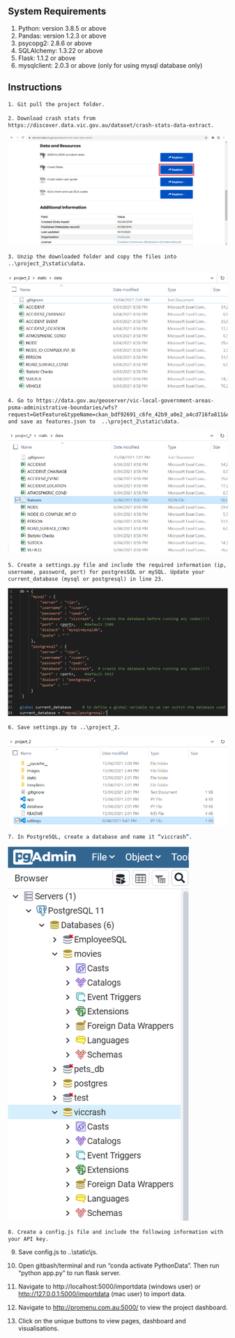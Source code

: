 ## System Requirements
1) Python: version 3.8.5 or above 
2) Pandas: version 1.2.3 or above 
3) psycopg2: 2.8.6 or above 
4) SQLAlchemy: 1.3.22 or above 
5) Flask: 1.1.2 or above 
6) mysqlclient: 2.0.3 or above (only for using mysql database only)


## Instructions  
    1. Git pull the project folder. 

    2. Download crash stats from https://discover.data.vic.gov.au/dataset/crash-stats-data-extract.

![Alt text](images/data.png?raw=true "data")

    3. Unzip the downloaded folder and copy the files into ..\project_2\static\data.

![Alt text](images/downloaded.png?raw=true "downloaded")

    4. Go to https://data.gov.au/geoserver/vic-local-government-areas-psma-administrative-boundaries/wfs?request=GetFeature&typeName=ckan_bdf92691_c6fe_42b9_a0e2_a4cd716fa811&outputFormat=json and save as features.json to  ..\project_2\static\data.

![Alt text](images/features.png?raw=true "features")

    5. Create a settings.py file and include the required information (ip, username, password, port) for postgresSQL or mySQL. Update your current_database (mysql or postgresql) in line 23. 

![Alt text](images/settings.png?raw=true "settings")

    6. Save settings.py to ..\project_2.

![Alt text](images/settings2.png?raw=true "settings")

    7. In PostgreSQL, create a database and name it “viccrash”. 

![Alt text](images/postgresql.png?raw=true "postgresql")

    8. Create a config.js file and include the following information with your API key.


9. Save config.js  to ..\static\js.


10. Open gitbash/terminal and run “conda activate PythonData”. Then run “python app.py” to run flask server. 

11. Navigate to http://localhost:5000/importdata (windows user) or http://127.0.0.1:5000/importdata (mac user) to import data. 

12. Navigate to http://promenu.com.au:5000/ to view the project dashboard. 

13. Click on the unique buttons to view pages, dashboard and visualisations.

